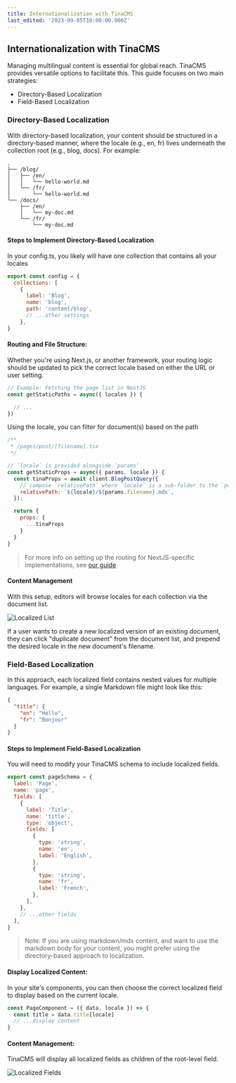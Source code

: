 ```yaml
---
title: Internationalization with TinaCMS
last_edited: '2023-09-05T10:00:00.000Z'
---
```


## Internationalization with TinaCMS

Managing multilingual content is essential for global reach. TinaCMS provides versatile options to facilitate this. This guide focuses on two main strategies:

- Directory-Based Localization
- Field-Based Localization

### Directory-Based Localization

With directory-based localization, your content should be structured in a directory-based manner, where the locale (e.g., en, fr) lives underneath the collection root (e.g., blog, docs). For example:

```text
.
├── /blog/
│   ├── /en/
│   │   └── hello-world.md
│   └── /fr/
│       └── hello-world.md
└── /docs/
    ├── /en/
    │   └── my-doc.md
    └── /fr/
        └── my-doc.md
```

#### Steps to Implement Directory-Based Localization

In your config.ts, you likely will have one collection that contains all your locales

```jsx
export const config = {
  collections: [
    {
      label: 'Blog',
      name: 'blog',
      path: 'content/blog',
      // ...other settings
    },
}
```

#### Routing and File Structure:

Whether you're using Next.js, or another framework, your routing logic should be updated to pick the correct locale based on either the URL or user setting.

```jsx
// Example: Fetching the page list in NextJS
const getStaticPaths = async({ locales }) {

  // ...
})
```

Using the locale, you can filter for document(s) based on the path

```jsx
/**
 * /pages/post/[filename].tsx
 */

// `locale` is provided alongside `params`
const getStaticProps = async({ params, locale }) {
  const tinaProps = await client.BlogPostQuery({
    // compose `relativePath` where `locale` is a sub-folder to the `post`
    relativePath: `${locale}/${params.filename}.mdx`,
  });

  return {
    props: {
      ...tinaProps
    }
  }
}
```

> For more info on setting up the routing for NextJS-specific implementations, see [our guide](/guides/tinacms/nextjs-internationalization/guide/)

#### Content Management

With this setup, editors will browse locales for each collection via the document list.

![Localized List](https://res.cloudinary.com/forestry-demo/image/upload/v1694005020/tina-io/docs/i18n/lang-folders.png)

If a user wants to create a new localized version of an existing document, they can click "duplicate document" from the document list, and prepend the desired locale in the new document's filename.

### Field-Based Localization

In this approach, each localized field contains nested values for multiple languages. For example, a single Markdown file might look like this:

```json
{
  "title": {
    "en": "Hello",
    "fr": "Bonjour"
  }
}
```

#### Steps to Implement Field-Based Localization

You will need to modify your TinaCMS schema to include localized fields.

```js
export const pageSchema = {
  label: 'Page',
  name: 'page',
  fields: [
    {
      label: 'Title',
      name: 'title',
      type: 'object',
      fields: [
        {
          type: 'string',
          name: 'en',
          label: 'English',
        },
        {
          type: 'string',
          name: 'fr',
          label: 'French',
        },
      ],
    },
    // ...other fields
  ],
}
```

> Note: If you are using markdown/mdx content, and want to use the markdown body for your content, you might prefer using the directory-based approach to localization.

#### Display Localized Content:

In your site's components, you can then choose the correct localized field to display based on the current locale.

```jsx
const PageComponent = ({ data, locale }) => {
  const title = data.title[locale]
  // ...display content
}
```

#### Content Management:

TinaCMS will display all localized fields as children of the root-level field.

![Localized Fields](https://res.cloudinary.com/forestry-demo/image/upload/v1694006057/tina-io/docs/i18n/localized-fields.png)
